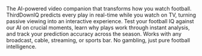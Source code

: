 The AI-powered video companion that transforms how you watch football. ThirdDownIQ predicts every play in real-time while you watch on TV, turning passive viewing into an interactive experience. Test your football IQ against our AI on crucial moments, learn why plays work through instant analysis, and track your prediction accuracy across the season. Works with any broadcast, cable, streaming, or sports bar. No gambling, just pure football intelligence.
